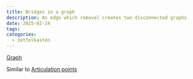 ```yaml
---
title: Bridges in a graph
description: An edge which removal creates two disconnected graphs
date: 2025-02-14
tags: 
categories:
  - zettelkasten
---
```


[Graph](Graph.md)

Similar to [Articulation points](Articulation%20points.md)

